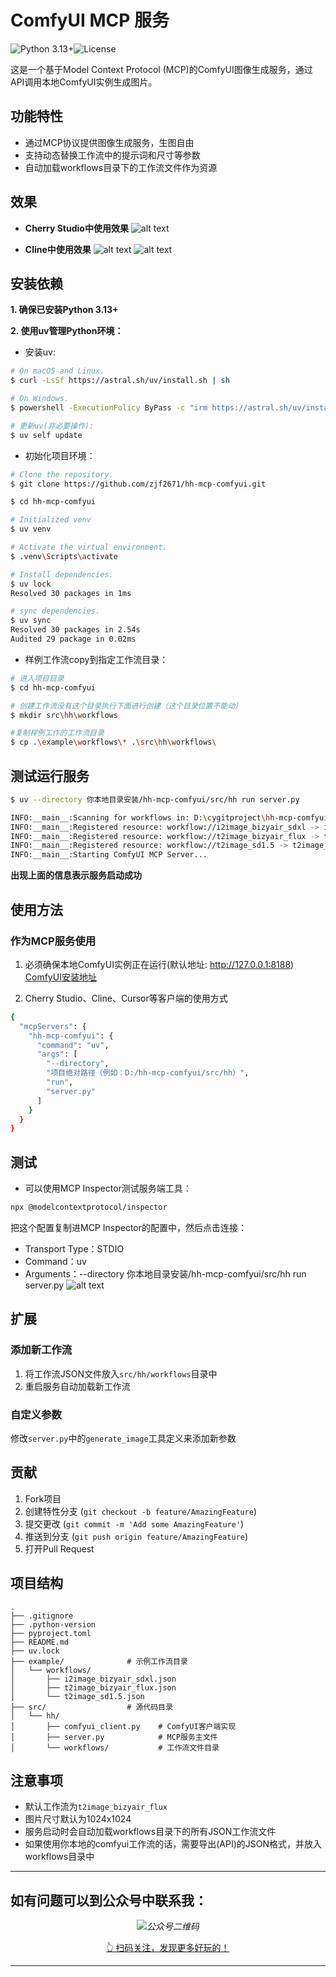 # ComfyUI MCP 服务

![Python 3.13+](https://img.shields.io/badge/python-3.13+-blue.svg)![License](https://img.shields.io/badge/license-MIT-green.svg)

这是一个基于Model Context Protocol (MCP)的ComfyUI图像生成服务，通过API调用本地ComfyUI实例生成图片。

## 功能特性

- 通过MCP协议提供图像生成服务，生图自由
- 支持动态替换工作流中的提示词和尺寸等参数
- 自动加载workflows目录下的工作流文件作为资源
## 效果

- **Cherry Studio中使用效果**
![alt text](images/image.png)

- **Cline中使用效果**
![alt text](images/cline_gen_image.png)
![alt text](images/ComfyUI_00020_.png)

## 安装依赖

**1. 确保已安装Python 3.13+**

**2. 使用uv管理Python环境：**
- 安装uv:
```bash
# On macOS and Linux.
$ curl -LsSf https://astral.sh/uv/install.sh | sh

# On Windows.
$ powershell -ExecutionPolicy ByPass -c "irm https://astral.sh/uv/install.ps1 | iex"

# 更新uv(非必要操作):
$ uv self update

```
- 初始化项目环境：
```bash
# Clone the repository.
$ git clone https://github.com/zjf2671/hh-mcp-comfyui.git

$ cd hh-mcp-comfyui

# Initialized venv
$ uv venv

# Activate the virtual environment.
$ .venv\Scripts\activate

# Install dependencies.
$ uv lock
Resolved 30 packages in 1ms

# sync dependencies.
$ uv sync
Resolved 30 packages in 2.54s
Audited 29 package in 0.02ms

```
- 样例工作流copy到指定工作流目录：
```bash
# 进入项目目录
$ cd hh-mcp-comfyui

# 创建工作流没有这个目录执行下面进行创建（这个目录位置不能动）
$ mkdir src\hh\workflows

#复制样例工作的工作流目录
$ cp .\example\workflows\* .\src\hh\workflows\

```

## 测试运行服务

```bash
$ uv --directory 你本地目录安装/hh-mcp-comfyui/src/hh run server.py

INFO:__main__:Scanning for workflows in: D:\cygitproject\hh-mcp-comfyui\src\hh\workflows
INFO:__main__:Registered resource: workflow://i2image_bizyair_sdxl -> i2image_bizyair_sdxl.json
INFO:__main__:Registered resource: workflow://t2image_bizyair_flux -> t2image_bizyair_flux.json
INFO:__main__:Registered resource: workflow://t2image_sd1.5 -> t2image_sd1.5.json
INFO:__main__:Starting ComfyUI MCP Server...
```
**出现上面的信息表示服务启动成功**

## 使用方法

### 作为MCP服务使用

1. 必须确保本地ComfyUI实例正在运行(默认地址: http://127.0.0.1:8188)
[ComfyUI安装地址](https://github.com/comfyanonymous/ComfyUI.git)

2. Cherry Studio、Cline、Cursor等客户端的使用方式
```bash
{
  "mcpServers": {
    "hh-mcp-comfyui": {
      "command": "uv",
      "args": [
        "--directory",
        "项目绝对路径（例如：D:/hh-mcp-comfyui/src/hh）",
        "run",
        "server.py"
      ]
    }
  }
}
```

## 测试

- 可以使用MCP Inspector测试服务端工具：
```bash
npx @modelcontextprotocol/inspector
```
把这个配置复制进MCP Inspector的配置中，然后点击连接：
- Transport Type：STDIO
- Command：uv 
- Arguments：--directory 你本地目录安装/hh-mcp-comfyui/src/hh run server.py
![alt text](images/image-1.png)

## 扩展

### 添加新工作流

1. 将工作流JSON文件放入`src/hh/workflows`目录中
2. 重启服务自动加载新工作流

### 自定义参数

修改`server.py`中的`generate_image`工具定义来添加新参数

## 贡献

1. Fork项目
2. 创建特性分支 (`git checkout -b feature/AmazingFeature`)
3. 提交更改 (`git commit -m 'Add some AmazingFeature'`)
4. 推送到分支 (`git push origin feature/AmazingFeature`)
5. 打开Pull Request

## 项目结构

```
.
├── .gitignore
├── .python-version
├── pyproject.toml
├── README.md
├── uv.lock
├── example/              # 示例工作流目录
│   └── workflows/
│       ├── i2image_bizyair_sdxl.json
│       ├── t2image_bizyair_flux.json
│       └── t2image_sd1.5.json
├── src/                  # 源代码目录
│   └── hh/
│       ├── comfyui_client.py    # ComfyUI客户端实现
│       ├── server.py            # MCP服务主文件
│       └── workflows/           # 工作流文件目录
```

## 注意事项

- 默认工作流为`t2image_bizyair_flux`
- 图片尺寸默认为1024x1024
- 服务启动时会自动加载workflows目录下的所有JSON工作流文件
- 如果使用你本地的comfyui工作流的话，需要导出(API)的JSON格式，并放入workflows目录中

---
## 如有问题可以到公众号中联系我：

*<center>![公众号二维码](https://image.harryzhang.site/2025/04/image-1-5ac2e62b072e6f1d6eb4e3638634094c.png)</center>*

<center><u>👆 扫码关注，发现更多好玩的！</u></center>

---
